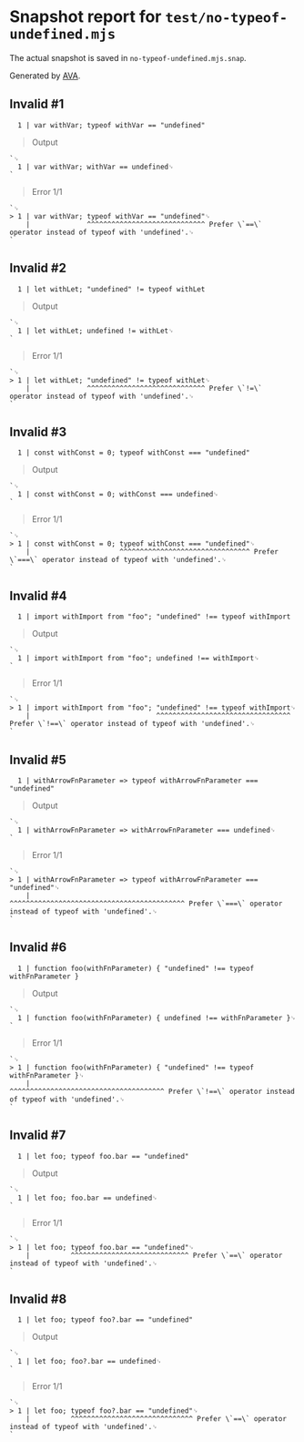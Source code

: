 # Snapshot report for `test/no-typeof-undefined.mjs`

The actual snapshot is saved in `no-typeof-undefined.mjs.snap`.

Generated by [AVA](https://avajs.dev).

## Invalid #1
      1 | var withVar; typeof withVar == "undefined"

> Output

    `␊
      1 | var withVar; withVar == undefined␊
    `

> Error 1/1

    `␊
    > 1 | var withVar; typeof withVar == "undefined"␊
        |              ^^^^^^^^^^^^^^^^^^^^^^^^^^^^^ Prefer \`==\` operator instead of typeof with 'undefined'.␊
    `

## Invalid #2
      1 | let withLet; "undefined" != typeof withLet

> Output

    `␊
      1 | let withLet; undefined != withLet␊
    `

> Error 1/1

    `␊
    > 1 | let withLet; "undefined" != typeof withLet␊
        |              ^^^^^^^^^^^^^^^^^^^^^^^^^^^^^ Prefer \`!=\` operator instead of typeof with 'undefined'.␊
    `

## Invalid #3
      1 | const withConst = 0; typeof withConst === "undefined"

> Output

    `␊
      1 | const withConst = 0; withConst === undefined␊
    `

> Error 1/1

    `␊
    > 1 | const withConst = 0; typeof withConst === "undefined"␊
        |                      ^^^^^^^^^^^^^^^^^^^^^^^^^^^^^^^^ Prefer \`===\` operator instead of typeof with 'undefined'.␊
    `

## Invalid #4
      1 | import withImport from "foo"; "undefined" !== typeof withImport

> Output

    `␊
      1 | import withImport from "foo"; undefined !== withImport␊
    `

> Error 1/1

    `␊
    > 1 | import withImport from "foo"; "undefined" !== typeof withImport␊
        |                               ^^^^^^^^^^^^^^^^^^^^^^^^^^^^^^^^^ Prefer \`!==\` operator instead of typeof with 'undefined'.␊
    `

## Invalid #5
      1 | withArrowFnParameter => typeof withArrowFnParameter === "undefined"

> Output

    `␊
      1 | withArrowFnParameter => withArrowFnParameter === undefined␊
    `

> Error 1/1

    `␊
    > 1 | withArrowFnParameter => typeof withArrowFnParameter === "undefined"␊
        |                         ^^^^^^^^^^^^^^^^^^^^^^^^^^^^^^^^^^^^^^^^^^^ Prefer \`===\` operator instead of typeof with 'undefined'.␊
    `

## Invalid #6
      1 | function foo(withFnParameter) { "undefined" !== typeof withFnParameter }

> Output

    `␊
      1 | function foo(withFnParameter) { undefined !== withFnParameter }␊
    `

> Error 1/1

    `␊
    > 1 | function foo(withFnParameter) { "undefined" !== typeof withFnParameter }␊
        |                                 ^^^^^^^^^^^^^^^^^^^^^^^^^^^^^^^^^^^^^^ Prefer \`!==\` operator instead of typeof with 'undefined'.␊
    `

## Invalid #7
      1 | let foo; typeof foo.bar == "undefined"

> Output

    `␊
      1 | let foo; foo.bar == undefined␊
    `

> Error 1/1

    `␊
    > 1 | let foo; typeof foo.bar == "undefined"␊
        |          ^^^^^^^^^^^^^^^^^^^^^^^^^^^^^ Prefer \`==\` operator instead of typeof with 'undefined'.␊
    `

## Invalid #8
      1 | let foo; typeof foo?.bar == "undefined"

> Output

    `␊
      1 | let foo; foo?.bar == undefined␊
    `

> Error 1/1

    `␊
    > 1 | let foo; typeof foo?.bar == "undefined"␊
        |          ^^^^^^^^^^^^^^^^^^^^^^^^^^^^^^ Prefer \`==\` operator instead of typeof with 'undefined'.␊
    `
